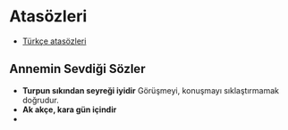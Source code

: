 # Atasözleri

* [Türkçe atasözleri](https://tr.wiktionary.org/wiki/Kategori:T%C3%BCrk%C3%A7e_atas%C3%B6zleri)

## Annemin Sevdiği Sözler
* **Turpun sıkından seyreği iyidir** Görüşmeyi, konuşmayı sıklaştırmamak doğrudur.
* **Ak akçe, kara gün içindir**
* 
